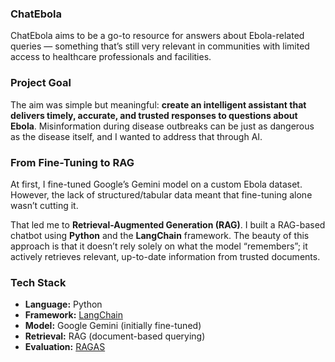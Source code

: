 ### ChatEbola

ChatEbola aims to be a go-to resource for answers about Ebola-related queries — something that’s still very relevant in communities with limited access to healthcare professionals and facilities.

### Project Goal

The aim was simple but meaningful: **create an intelligent assistant that delivers timely, accurate, and trusted responses to questions about Ebola**. Misinformation during disease outbreaks can be just as dangerous as the disease itself, and I wanted to address that through AI.

### From Fine-Tuning to RAG

At first, I fine-tuned Google’s Gemini model on a custom Ebola dataset. However, the lack of structured/tabular data meant that fine-tuning alone wasn’t cutting it. 

That led me to **Retrieval-Augmented Generation (RAG)**. I built a RAG-based chatbot using **Python** and the **LangChain** framework. The beauty of this approach is that it doesn’t rely solely on what the model “remembers”; it actively retrieves relevant, up-to-date information from trusted documents.

### Tech Stack

- **Language:** Python  
- **Framework:** [LangChain](https://www.langchain.com/)  
- **Model:** Google Gemini (initially fine-tuned)  
- **Retrieval:** RAG (document-based querying)  
- **Evaluation:** [RAGAS](https://github.com/explodinggradients/ragas)  
